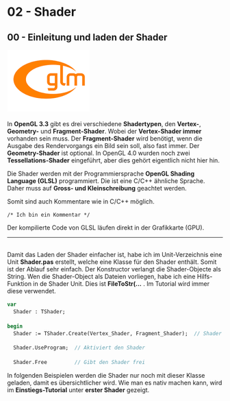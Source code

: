 # 02 - Shader
## 00 - Einleitung und laden der Shader

<img src="image.png" alt="Selfhtml"><br><br>
In <b>OpenGL 3.3</b> gibt es drei verschiedene <b>Shadertypen</b>, den <b>Vertex-</b>, <b>Geometry-</b> und <b>Fragment-Shader</b>.
Wobei der <b>Vertex-Shader immer</b> vorhanden sein muss. Der <b>Fragment-Shader</b> wird benötigt, wenn die Ausgabe des Rendervorgangs ein Bild sein soll, also fast immer.
Der <b>Geometry-Shader</b> ist optional.
In OpenGL 4.0 wurden noch zwei <b>Tessellations-Shader</b> eingeführt, aber dies gehört eigentlich nicht hier hin.

Die Shader werden mit der Programmiersprache <b>OpenGL Shading Language (GLSL)</b> programmiert. Die ist eine C/C++ ähnliche Sprache.
Daher muss auf <b>Gross- und Kleinschreibung</b> geachtet werden.

Somit sind auch Kommentare wie in C/C++ möglich.

```// Ich bin ein Kommentar
/* Ich bin ein Kommentar */
```


Der kompilierte Code von GLSL läufen direkt in der Grafikkarte (GPU).
<hr><br>
Damit das Laden der Shader einfacher ist, habe ich im Unit-Verzeichnis eine Unit <b>Shader.pas</b> erstellt, welche eine Klasse für den Shader enthält.
Somit ist der Ablauf sehr einfach.
Der Konstructor verlangt die Shader-Objecte als String. Wen die Shader-Object als Dateien vorliegen, habe ich eine Hilfs-Funktion in de Shader Unit.
Dies ist <b>FileToStr(...</b> . Im Tutorial wird immer diese verwendet.

```pascal
var
  Shader : TShader;

begin
  Shader := TShader.Create(Vertex_Shader, Fragment_Shader);  // Shader laden

  Shader.UseProgram;  // Aktiviert den Shader

  Shader.Free         // Gibt den Shader frei
```

In folgenden Beispielen werden die Shader nur noch mit dieser Klasse geladen, damit es übersichtlicher wird.
Wie man es nativ machen kann, wird im <b>Einstiegs-Tutorial</b> unter <b>erster Shader</b> gezeigt.


